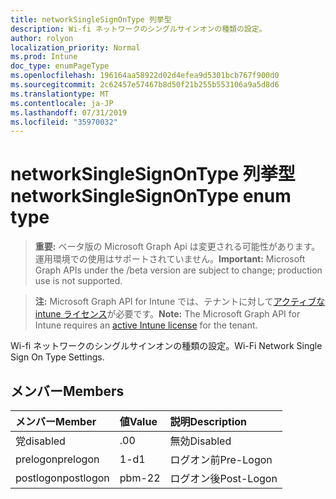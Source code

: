 ```yaml
---
title: networkSingleSignOnType 列挙型
description: Wi-fi ネットワークのシングルサインオンの種類の設定。
author: rolyon
localization_priority: Normal
ms.prod: Intune
doc_type: enumPageType
ms.openlocfilehash: 196164aa58922d02d4efea9d5301bcb767f900d0
ms.sourcegitcommit: 2c62457e57467b8d50f21b255b553106a9a5d8d6
ms.translationtype: MT
ms.contentlocale: ja-JP
ms.lasthandoff: 07/31/2019
ms.locfileid: "35970032"
---
```

# <a name="networksinglesignontype-enum-type"></a><span data-ttu-id="31c2b-103">networkSingleSignOnType 列挙型</span><span class="sxs-lookup"><span data-stu-id="31c2b-103">networkSingleSignOnType enum type</span></span>

> <span data-ttu-id="31c2b-104">**重要:** ベータ版の Microsoft Graph Api は変更される可能性があります。運用環境での使用はサポートされていません。</span><span class="sxs-lookup"><span data-stu-id="31c2b-104">**Important:** Microsoft Graph APIs under the /beta version are subject to change; production use is not supported.</span></span>

> <span data-ttu-id="31c2b-105">**注:** Microsoft Graph API for Intune では、テナントに対して[アクティブな intune ライセンス](https://go.microsoft.com/fwlink/?linkid=839381)が必要です。</span><span class="sxs-lookup"><span data-stu-id="31c2b-105">**Note:** The Microsoft Graph API for Intune requires an [active Intune license](https://go.microsoft.com/fwlink/?linkid=839381) for the tenant.</span></span>

<span data-ttu-id="31c2b-106">Wi-fi ネットワークのシングルサインオンの種類の設定。</span><span class="sxs-lookup"><span data-stu-id="31c2b-106">Wi-Fi Network Single Sign On Type Settings.</span></span>

## <a name="members"></a><span data-ttu-id="31c2b-107">メンバー</span><span class="sxs-lookup"><span data-stu-id="31c2b-107">Members</span></span>
|<span data-ttu-id="31c2b-108">メンバー</span><span class="sxs-lookup"><span data-stu-id="31c2b-108">Member</span></span>|<span data-ttu-id="31c2b-109">値</span><span class="sxs-lookup"><span data-stu-id="31c2b-109">Value</span></span>|<span data-ttu-id="31c2b-110">説明</span><span class="sxs-lookup"><span data-stu-id="31c2b-110">Description</span></span>|
|:---|:---|:---|
|<span data-ttu-id="31c2b-111">党</span><span class="sxs-lookup"><span data-stu-id="31c2b-111">disabled</span></span>|<span data-ttu-id="31c2b-112">.0</span><span class="sxs-lookup"><span data-stu-id="31c2b-112">0</span></span>|<span data-ttu-id="31c2b-113">無効</span><span class="sxs-lookup"><span data-stu-id="31c2b-113">Disabled</span></span>|
|<span data-ttu-id="31c2b-114">prelogon</span><span class="sxs-lookup"><span data-stu-id="31c2b-114">prelogon</span></span>|<span data-ttu-id="31c2b-115">1-d</span><span class="sxs-lookup"><span data-stu-id="31c2b-115">1</span></span>|<span data-ttu-id="31c2b-116">ログオン前</span><span class="sxs-lookup"><span data-stu-id="31c2b-116">Pre-Logon</span></span>|
|<span data-ttu-id="31c2b-117">postlogon</span><span class="sxs-lookup"><span data-stu-id="31c2b-117">postlogon</span></span>|<span data-ttu-id="31c2b-118">pbm-2</span><span class="sxs-lookup"><span data-stu-id="31c2b-118">2</span></span>|<span data-ttu-id="31c2b-119">ログオン後</span><span class="sxs-lookup"><span data-stu-id="31c2b-119">Post-Logon</span></span>|





